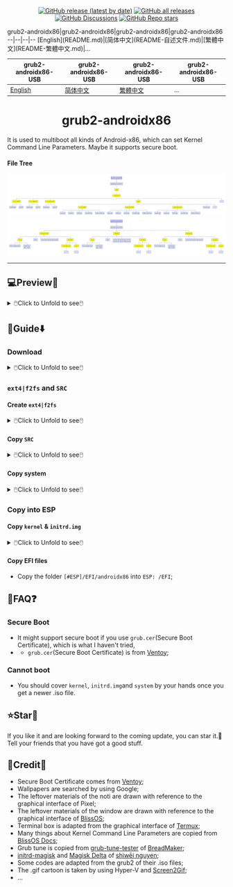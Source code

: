 <div align="center">

[![GitHub release (latest by date)](https://img.shields.io/github/v/release/M-L-P/grub2-androidx86)](https://github.com/M-L-P/grub2-androidx86/releases/latest)
[![GitHub all releases](https://img.shields.io/github/downloads/M-L-P/grub2-androidx86/total)](https://github.com/M-L-P/grub2-androidx86/releases)
[![GitHub Discussions](https://img.shields.io/github/discussions/M-L-P/grub2-androidx86)](https://github.com/M-L-P/grub2-androidx86/discussions)
[![GitHub Repo stars](https://img.shields.io/github/stars/M-L-P/grub2-androidx86?style=social)](https://github.com/M-L-P/grub2-androidx86/stargazers)

</div>
grub2-androidx86|grub2-androidx86|grub2-androidx86|grub2-androidx86
--|--|--|--
[English](README.md)|[简体中文](README-自述文件.md)|[繁體中文](README-繁體中文.md)|...

grub2-androidx86-USB|grub2-androidx86-USB|grub2-androidx86-USB|grub2-androidx86-USB
--|--|--|--
[English](grub2-androidx86-USB/README.md)|[简体中文](grub2-androidx86-USB/README-自述文件.md)|[繁體中文](grub2-androidx86-USB/README-繁體中文.md)|...

<h1 align="center">grub2-androidx86</h1>

It is used to multiboot all kinds of Android-x86, which can set Kernel Command Line Parameters. Maybe it supports secure boot.
#### File Tree
<img src="https://raw.githubusercontent.com/M-L-P/.github/main/screenshots/grub2-androidx86/EFI.png"><br/>
<img src="https://raw.githubusercontent.com/M-L-P/.github/main/screenshots/grub2-androidx86/SRC.png">

-----------------------------------------------------------------------------------------------------------------------------------
## 💻️Preview👀

<details>
<summary>🖱️Click to Unfold to see🖱️</summary>

### 1024x768
<img src="https://raw.githubusercontent.com/M-L-P/.github/main/screenshots/grub2-androidx86/English/English.gif">

### 1920x1080
<img src="https://raw.githubusercontent.com/M-L-P/.github/main/screenshots/grub2-androidx86/English/0-open.png">
<img src="https://raw.githubusercontent.com/M-L-P/.github/main/screenshots/grub2-androidx86/English/1-lang.png">
<img src="https://raw.githubusercontent.com/M-L-P/.github/main/screenshots/grub2-androidx86/English/2-noti.png">
<img src="https://raw.githubusercontent.com/M-L-P/.github/main/screenshots/grub2-androidx86/English/3-k.png">
<img src="https://raw.githubusercontent.com/M-L-P/.github/main/screenshots/grub2-androidx86/English/4-g.png">
</details>

## 🧭Guide⬇️

### Download
<details>
<summary>🖱️Click to Unfold to see🖱️</summary>

- Download the .iso file,<br>
[AOSP](https://sourceforge.net/projects/android-x86/files/Release%209.0/)<br/>
[BlissOS](https://sourceforge.net/projects/blissos-dev/files/Beta/)<br/>
[PrimeOS](https://sourceforge.net/projects/primeos/files/64-bit/)
- Download from releases,<br>
[Releases](https://github.com/M-L-P/grub2-androidx86/releases)

</details>

### `ext4|f2fs` and `SRC`

#### Create `ext4|f2fs`
<details>
<summary>🖱️Click to Unfold to see🖱️</summary>

- Use Gnome-Disk or Gparted to create a partition for installation, ≥ 8GB；

Common partition size conversions

Physical Storage|Character|Logical Storage
--|--|--
  8 GB|≈|  7,630 MiB
 16 GB|≈| 15,258 MiB
 32 GB|≈| 30,518 MiB
 64 GB|≈| 61,036 MiB
128 GB|≈|122,070 MiB
256 GB|≈|244,140 MiB
512 GB|≈|488,282 MiB
  1 TB|≈|976,562 MiB

- - format it as ext4 for HDD;
- - format it as f2fs for SSD;
- - - `sudo {package manager} install f2fs-tools` in order to support f2fs.

</details>

#### Copy `SRC`

<details>
<summary>🖱️Click to Unfold to see🖱️</summary>

- Unzip `grub2-androidx86-version.zip`;
- Copy the folder `/[#ext4#f2fs]/Android-x86` into the `ext4|f2fs` partition for [AOSP](https://sourceforge.net/projects/android-x86/files/Release%209.0/);
- Copy the folder `/[#ext4#f2fs]/BlissOS` into the `ext4|f2fs` partition for [BlissOS](https://sourceforge.net/projects/blissos-dev/files/Beta/);
- Copy the folder `/[#ext4#f2fs]/PrimeOS` into the `ext4|f2fs` partition for [PrimeOS](https://sourceforge.net/projects/primeos/files/64-bit/);

</details>

#### Copy system

<details>
<summary>🖱️Click to Unfold to see🖱️</summary>

- Mount the .iso file;
##### If you want smaller size and Read-Only,
- Copy the virtual partition `iso: /system.sfs` or `iso: /system.efs`,
- - and paste into `ext4|f2fs: /Android-x86` for [AOSP](https://sourceforge.net/projects/android-x86/files/Release%209.0/);
- - and paste into into `ext4|f2fs: /BlissOS` for [BlissOS](https://sourceforge.net/projects/blissos-dev/files/Beta/);
- - and paste into `ext4|f2fs: /PrimeOS` for [PrimeOS](https://sourceforge.net/projects/primeos/files/64-bit/);
##### If you want it writable,
- Mount `iso: /system.sfs` or `iso: /system.efs` and find `system.img` in it,
- - - `sudo {package manager} install erofs-utils` in order to support erofs,
- Copy the virtual partition `system.img`,
- - and paste into `ext4|f2fs: /Android-x86` for [AOSP](https://sourceforge.net/projects/android-x86/files/Release%209.0/);
- - and paste into `ext4|f2fs: /BlissOS` for [BlissOS](https://sourceforge.net/projects/blissos-dev/files/Beta/);
- - and paste into `ext4|f2fs: /PrimeOS` for [PrimeOS](https://sourceforge.net/projects/primeos/files/64-bit/);

</details>

### Copy into ESP

#### Copy `kernel` & `initrd.img`
 
<details>
<summary>🖱️Click to Unfold to see🖱️</summary>

- Mount the .iso file;
- Copy the file `iso: /kernel`,
- - and paste into `/[#ESP]/EFI/androidx86/boot_AOSP` for [AOSP](https://sourceforge.net/projects/android-x86/files/Release%209.0/);
- - and paste into `/[#ESP]/EFI/androidx86/boot_BlissOS` for [BlissOS](https://sourceforge.net/projects/blissos-dev/files/Beta/);
- - and paste into `/[#ESP]/EFI/androidx86/boot_PrimeOS` for [PrimeOS](https://sourceforge.net/projects/primeos/files/64-bit/);
- Copy the `iso: /initrd.img`,
- - and paste into `/[#ESP]/EFI/androidx86/boot_AOSP` and `ext4|f2fs: /Android-x86/boot` for [AOSP](https://sourceforge.net/projects/android-x86/files/Release%209.0/);
- - and paste into `/[#ESP]/EFI/androidx86/boot_BlissOS` and `ext4|f2fs: /BlissOS/boot` for [BlissOS](https://sourceforge.net/projects/blissos-dev/files/Beta/);
- - and paste into `/[#ESP]/EFI/androidx86/boot_PrimeOS` and `ext4|f2fs: /PrimeOS/boot` for [PrimeOS](https://sourceforge.net/projects/primeos/files/64-bit/);

</details>

#### Copy EFI files
- Copy the folder `[#ESP]/EFI/androidx86` into `ESP: /EFI`;

## 📝FAQ❓️
### Secure Boot
- It might support secure boot if you use `grub.cer`(Secure Boot Certificate), which is what I haven't tried,
- - `grub.cer`(Secure Boot Certificate) is from [Ventoy](https://github.com/ventoy/Ventoy);
### Cannot boot
- You should cover `kernel`, `initrd.img`and `system` by your hands once you get a newer .iso file.

## ⭐Star🌟
If you like it and are looking forward to the coming update, you can star it.💫<br/>
Tell your friends that you have got a good stuff.

## 🎉Credit🎊
- Secure Boot Certificate comes from [Ventoy](https://github.com/ventoy/Ventoy);
- Wallpapers are searched by using Google;
- The leftover materials of the noti are drawn with reference to the graphical interface of Pixel;
- The leftover materials of the window are drawn with reference to the graphical interface of [BlissOS](https://blissos.org/);
- Terminal box is adapted from the graphical interface of [Termux](https://github.com/termux/termux-app);
- Many things about Kernel Command Line Parameters are copied from [BlissOS Docs](https://docs.blissos.org/configuration/configuration-through-command-line-parameters/);
- Grub tune is copied from [grub-tune-tester](https://breadmaker.github.io/grub-tune-tester/) of [BreadMaker](https://github.com/BreadMaker);
- [initrd-magisk](https://github.com/HuskyDG/initrd-magisk) and [Magisk Delta](https://github.com/HuskyDG/magisk-files) of [shìwēi nguyen](https://github.com/HuskyDG);
- Some codes are adapted from the grub2 of their .iso files;
- The .gif cartoon is taken by using Hyper-V and [Screen2Gif](https://github.com/NickeManarin/ScreenToGif);
- ...
